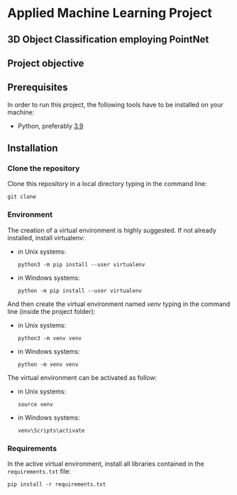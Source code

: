 # Applied Machine Learning Project
## 3D Object Classification employing PointNet


## Project objective 

## Prerequisites 

In order to run this project, the following tools have to be installed on your machine: 
- Python, preferably [3.9](https://www.python.org/downloads/release/python-390/) 

## Installation 

### Clone the repository 

Clone this repository in a local directory typing in the command line: 

```
git clone 
```

### Environment 
The creation of a virtual environment is highly suggested. If not already installed, install virtualenv:

- in Unix systems:
    ```
    python3 -m pip install --user virtualenv
    ```

- in Windows systems:
    ```
    python -m pip install --user virtualenv
    ```

And then create the virtual environment named *venv* typing in the command line (inside the project folder): 

- in Unix systems:
    ```
    python3 -m venv venv
    ```

- in Windows systems:
    ```
    python -m venv venv
    ```

The virtual environment can be activated as follow: 

- in Unix systems:
    ```
    source venv
    ```

- in Windows systems:
    ```
    venv\Scripts\activate
    ```
### Requirements 

In the active virtual environment, install all libraries contained in the `requirements.txt` file:

```
pip install -r requirements.txt
```
